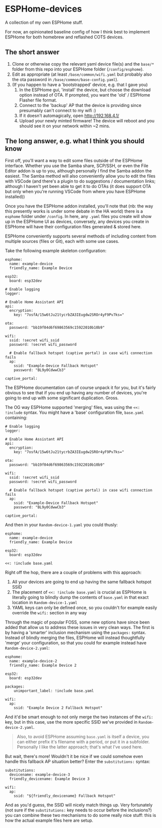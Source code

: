 # ESPHome-devices
A collection of my own ESPHome stuff.

For now, an opinionated baseline config of how I think best to implement ESPHome for both homebrew and reflashed COTS devices.

## The short answer
1. Clone or otherwise copy the relevant yaml device file(s) and the `base/*` folder from this repo into your ESPHome folder (`/config/esphome`).
1. Edit as appropriate (at least `/base/common/wifi.yaml` but probably also the ota password in `/base/common/base-config.yaml`).
1. (If you happen to have a 'bootstrapped' device, e.g. that I gave you)
    1. In the ESPHome gui, 'install' the device, but choose the download option instead of OTA. If prompted, you want the 'old' / ESPHome Flasher file format. 
    1. Connect to the 'backup' AP that the device is providing since presumably can't connect to my wifi :)
    1. If it doesn't automagically, open http://192.168.4.1/
    1. Upload your newly minted firmware! The device will reboot and you should see it on your network within ~2 mins.

## The long answer, e.g. what I think you should know

First off, you'll want a way to edit some files outside of the ESPHome interface. Whether you use the Samba share, SCP/SSH, or even the File Editor addon is up to you, although personally I find the Samba addon the easiest. The Samba method will also conveniently allow you to edit the files with VSCode (and there's a plugin to do suggestions / documentation links; although I haven't yet been able to get it to do OTAs (it does support OTA but only when you're running VSCode from where you have ESPHome installed))

Once you have the ESPHome addon installed, you'll note that (nb: the way this presently works is under some debate in the HA world) there is a `esphome` folder under `/config`. In here, any `.yaml` files you create will show up in the ESPHome UI as devices, conversely, any devices you create in ESPHome will have their configuration files generated & stored here.

ESPHome conveniently supports several methods of including content from multiple sources (files or Git), each with some use cases.

Take the following example skeleton configuration:

```
esphome:
  name: example-device
  friendly_name: Example Device

esp32:
  board: esp32dev

# Enable logging
logger:

# Enable Home Assistant API
api:
  encryption:
    key: "7osfA/15w6tJu21tycrbZA3IEugdw2SROr4yF9Pv7ks="

ota:
  password: "bb19f04d6f69863569c15922010b10b9"

wifi:
  ssid: !secret wifi_ssid
  password: !secret wifi_password

  # Enable fallback hotspot (captive portal) in case wifi connection fails
  ap:
    ssid: "Example-Device Fallback Hotspot"
    password: "BL9y0CdwwCb3"

captive_portal:
```

The ESPHome documentation can of course unpack it for you, but it's fairly obvious to see that if you end up having any number of devices, you're going to end up with some significant duplication. Gross.

The OG way ESPHome supported 'merging' files, was using the `<<: !include` syntax. You might have a 'base' configuration file, `base.yaml` containing:

```
# Enable logging
logger:

# Enable Home Assistant API
api:
  encryption:
    key: "7osfA/15w6tJu21tycrbZA3IEugdw2SROr4yF9Pv7ks="

ota:
  password: "bb19f04d6f69863569c15922010b10b9"

wifi:
  ssid: !secret wifi_ssid
  password: !secret wifi_password

  # Enable fallback hotspot (captive portal) in case wifi connection fails
  ap:
    ssid: "Example-Device Fallback Hotspot"
    password: "BL9y0CdwwCb3"

captive_portal:
```

And then in your `Random-device-1.yaml` you could thusly:

```
esphome:
  name: example-device
  friendly_name: Example Device

esp32:
  board: esp32dev

<<: !include base.yaml
```

Right off the hop, there are a couple of problems with this approach:
1. All your devices are going to end up having the same fallback hotspot SSID
1. The placement of `<<: !include base.yaml` is crucial as ESPHome is literally going to blindly dump the contents of `base.yaml` in that exact location in `Random-device-1.yaml`
1. YAML keys can only be defined once, so you couldn't for example easily override the `wifi:` section in any way

Through the magic of popular FOSS, some new options have since been added that allow us to address these issues in very clean ways. The first is by having a 'smarter' inclusion mechanism using the `packages:` syntax. Instead of blindly merging the files, ESPHome will instead thoughtfully 'merge' your configuration, so that you could for example instead have `Random-device-2.yaml`:

```
esphome:
  name: example-device-2
  friendly_name: Example Device 2

esp32:
  board: esp32dev

packages:
    unimportant_label: !include base.yaml

wifi:
  ap:
    ssid: "Example Device 2 Fallback Hotspot"
```

And it'd be smart enough to not only merge the two instances of the `wifi:` key, but in this case, use the more specific SSID we've provided in `Random-device-2.yaml`.

> Also, to avoid ESPHome assuming `base.yaml` is itself a device, you can either prefix it's filename with a period, or put it in a subfolder. Personally I like the latter approach; that's what I've used here.

But wait, there's more! Wouldn't it be nice if we could somehow even handle this fallback AP situation better? Enter the `substitutions:` syntax:

```
substitutions:
  devicename: example-device-3
  friendly_devicename: Example Device 3

wifi:
  ap:
    ssid: "${friendly_devicename} Fallback Hotspot"
```

And as you'd guess, the SSID will nicely match things up. Very fortunately (not sure if the `substitutions:` key needs to occur before the inclusions?) you can combine these two mechanisms to do some really nice stuff: this is how the actual example files here are setup.
